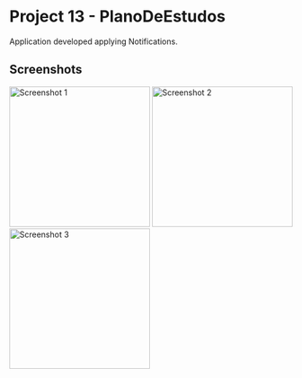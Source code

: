 # Project 13 - PlanoDeEstudos

Application developed applying Notifications.

## Screenshots

<img width="250" alt="Screenshot 1" src="https://github.com/luanmarcosdev/eric-swift-course/assets/128191866/9090d425-ddd2-410c-b706-2549f5cf5210">
<img width="250" alt="Screenshot 2" src="https://github.com/luanmarcosdev/eric-swift-course/assets/128191866/94a983a5-f1b3-407a-936d-25180eed71c1">
<img width="250" alt="Screenshot 3" src="https://github.com/luanmarcosdev/eric-swift-course/assets/128191866/d8af8382-5d3c-4b57-8752-079167f7adde">
